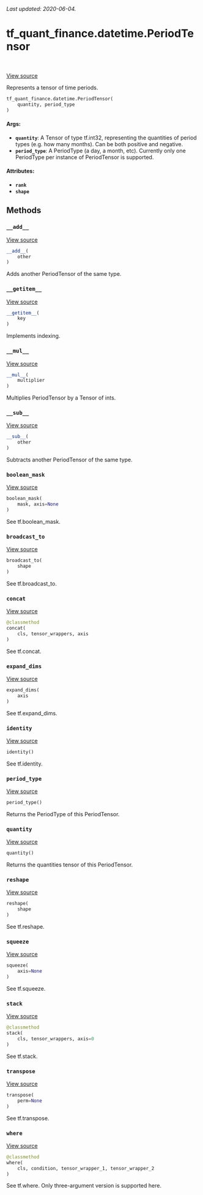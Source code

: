 <!--
This file is generated by a tool. Do not edit directly.
For open-source contributions the docs will be updated automatically.
-->

*Last updated: 2020-06-04.*

<div itemscope itemtype="http://developers.google.com/ReferenceObject">
<meta itemprop="name" content="tf_quant_finance.datetime.PeriodTensor" />
<meta itemprop="path" content="Stable" />
<meta itemprop="property" content="__add__"/>
<meta itemprop="property" content="__getitem__"/>
<meta itemprop="property" content="__init__"/>
<meta itemprop="property" content="__mul__"/>
<meta itemprop="property" content="__sub__"/>
<meta itemprop="property" content="boolean_mask"/>
<meta itemprop="property" content="broadcast_to"/>
<meta itemprop="property" content="concat"/>
<meta itemprop="property" content="expand_dims"/>
<meta itemprop="property" content="identity"/>
<meta itemprop="property" content="period_type"/>
<meta itemprop="property" content="quantity"/>
<meta itemprop="property" content="reshape"/>
<meta itemprop="property" content="squeeze"/>
<meta itemprop="property" content="stack"/>
<meta itemprop="property" content="transpose"/>
<meta itemprop="property" content="where"/>
</div>

# tf_quant_finance.datetime.PeriodTensor

<!-- Insert buttons and diff -->

<table class="tfo-notebook-buttons tfo-api" align="left">
</table>

<a target="_blank" href="https://github.com/google/tf-quant-finance/blob/master/tf_quant_finance/datetime/periods.py">View source</a>



Represents a tensor of time periods.

```python
tf_quant_finance.datetime.PeriodTensor(
    quantity, period_type
)
```



<!-- Placeholder for "Used in" -->


#### Args:


* <b>`quantity`</b>: A Tensor of type tf.int32, representing the quantities
  of period types (e.g. how many months). Can be both positive and
  negative.
* <b>`period_type`</b>: A PeriodType (a day, a month, etc). Currently only one
  PeriodType per instance of PeriodTensor is supported.


#### Attributes:

* <b>`rank`</b>
* <b>`shape`</b>


## Methods

<h3 id="__add__"><code>__add__</code></h3>

<a target="_blank" href="https://github.com/google/tf-quant-finance/blob/master/tf_quant_finance/datetime/periods.py">View source</a>

```python
__add__(
    other
)
```

Adds another PeriodTensor of the same type.


<h3 id="__getitem__"><code>__getitem__</code></h3>

<a target="_blank" href="https://github.com/google/tf-quant-finance/blob/master/tf_quant_finance/datetime/tensor_wrapper.py">View source</a>

```python
__getitem__(
    key
)
```

Implements indexing.


<h3 id="__mul__"><code>__mul__</code></h3>

<a target="_blank" href="https://github.com/google/tf-quant-finance/blob/master/tf_quant_finance/datetime/periods.py">View source</a>

```python
__mul__(
    multiplier
)
```

Multiplies PeriodTensor by a Tensor of ints.


<h3 id="__sub__"><code>__sub__</code></h3>

<a target="_blank" href="https://github.com/google/tf-quant-finance/blob/master/tf_quant_finance/datetime/periods.py">View source</a>

```python
__sub__(
    other
)
```

Subtracts another PeriodTensor of the same type.


<h3 id="boolean_mask"><code>boolean_mask</code></h3>

<a target="_blank" href="https://github.com/google/tf-quant-finance/blob/master/tf_quant_finance/datetime/tensor_wrapper.py">View source</a>

```python
boolean_mask(
    mask, axis=None
)
```

See tf.boolean_mask.


<h3 id="broadcast_to"><code>broadcast_to</code></h3>

<a target="_blank" href="https://github.com/google/tf-quant-finance/blob/master/tf_quant_finance/datetime/tensor_wrapper.py">View source</a>

```python
broadcast_to(
    shape
)
```

See tf.broadcast_to.


<h3 id="concat"><code>concat</code></h3>

<a target="_blank" href="https://github.com/google/tf-quant-finance/blob/master/tf_quant_finance/datetime/tensor_wrapper.py">View source</a>

```python
@classmethod
concat(
    cls, tensor_wrappers, axis
)
```

See tf.concat.


<h3 id="expand_dims"><code>expand_dims</code></h3>

<a target="_blank" href="https://github.com/google/tf-quant-finance/blob/master/tf_quant_finance/datetime/tensor_wrapper.py">View source</a>

```python
expand_dims(
    axis
)
```

See tf.expand_dims.


<h3 id="identity"><code>identity</code></h3>

<a target="_blank" href="https://github.com/google/tf-quant-finance/blob/master/tf_quant_finance/datetime/tensor_wrapper.py">View source</a>

```python
identity()
```

See tf.identity.


<h3 id="period_type"><code>period_type</code></h3>

<a target="_blank" href="https://github.com/google/tf-quant-finance/blob/master/tf_quant_finance/datetime/periods.py">View source</a>

```python
period_type()
```

Returns the PeriodType of this PeriodTensor.


<h3 id="quantity"><code>quantity</code></h3>

<a target="_blank" href="https://github.com/google/tf-quant-finance/blob/master/tf_quant_finance/datetime/periods.py">View source</a>

```python
quantity()
```

Returns the quantities tensor of this PeriodTensor.


<h3 id="reshape"><code>reshape</code></h3>

<a target="_blank" href="https://github.com/google/tf-quant-finance/blob/master/tf_quant_finance/datetime/tensor_wrapper.py">View source</a>

```python
reshape(
    shape
)
```

See tf.reshape.


<h3 id="squeeze"><code>squeeze</code></h3>

<a target="_blank" href="https://github.com/google/tf-quant-finance/blob/master/tf_quant_finance/datetime/tensor_wrapper.py">View source</a>

```python
squeeze(
    axis=None
)
```

See tf.squeeze.


<h3 id="stack"><code>stack</code></h3>

<a target="_blank" href="https://github.com/google/tf-quant-finance/blob/master/tf_quant_finance/datetime/tensor_wrapper.py">View source</a>

```python
@classmethod
stack(
    cls, tensor_wrappers, axis=0
)
```

See tf.stack.


<h3 id="transpose"><code>transpose</code></h3>

<a target="_blank" href="https://github.com/google/tf-quant-finance/blob/master/tf_quant_finance/datetime/tensor_wrapper.py">View source</a>

```python
transpose(
    perm=None
)
```

See tf.transpose.


<h3 id="where"><code>where</code></h3>

<a target="_blank" href="https://github.com/google/tf-quant-finance/blob/master/tf_quant_finance/datetime/tensor_wrapper.py">View source</a>

```python
@classmethod
where(
    cls, condition, tensor_wrapper_1, tensor_wrapper_2
)
```

See tf.where. Only three-argument version is supported here.




